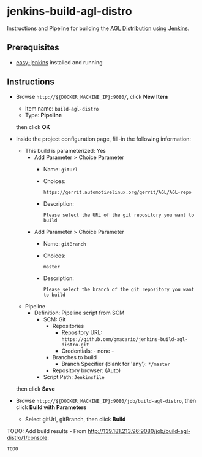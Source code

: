 # jenkins-build-agl-distro

Instructions and Pipeline for building the [AGL Distribution](https://wiki.automotivelinux.org/agl-distro) using [Jenkins](https://jenkins-ci.org/).

## Prerequisites

* [easy-jenkins](https://github.com/gmacario/easy-jenkins) installed and running

## Instructions

* Browse `http://${DOCKER_MACHINE_IP}:9080/`, click **New Item**
  - Item name: `build-agl-distro`
  - Type: **Pipeline**

  then click **OK**

* Inside the project configuration page, fill-in the following information:
  - This build is parameterized: Yes
    * Add Parameter > Choice Parameter
      - Name: `gitUrl`
      - Choices:
      
        ```
        https://gerrit.automotivelinux.org/gerrit/AGL/AGL-repo
        ```
      - Description:
      
        ```
        Please select the URL of the git repository you want to build
        ```
    * Add Parameter > Choice Parameter
      - Name: `gitBranch`
      - Choices:
      
        ```
        master
        ```
      - Description:
      
        ```
        Please select the branch of the git repository you want to build
        ```
  - Pipeline
    - Definition: Pipeline script from SCM
      - SCM: Git
        - Repositories
          - Repository URL: `https://github.com/gmacario/jenkins-build-agl-distro.git`
          - Credentials: - none -
        - Branches to build
          - Branch Specifier (blank for 'any'): `*/master`
        - Repository browser: (Auto)
      - Script Path: `Jenkinsfile`

  then click **Save**

* Browse `http://${DOCKER_MACHINE_IP}:9080/job/build-agl-distro`, then click **Build with Parameters**
  - Select gitUrl, gitBranch, then click **Build**

TODO: Add build results - From <http://139.181.213.96:9080/job/build-agl-distro/1/console>:

```
TODO
```

<!-- EOF -->
